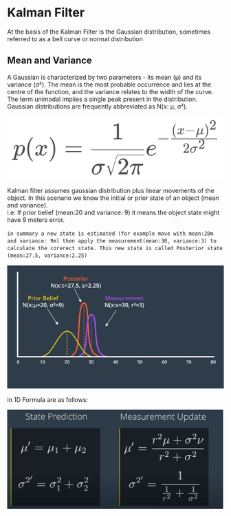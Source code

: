 # Kalman Filter

At the basis of the Kalman Filter is the Gaussian distribution, sometimes referred to as a bell curve or normal distribution

## Mean and Variance

A Gaussian is characterized by two parameters - its mean (μ) and its variance (σ²). The mean is the most probable occurrence and lies at the centre of the function, and the variance relates to the width of the curve. The term unimodal implies a single peak present in the distribution.
Gaussian distributions are frequently abbreviated as N(x: μ, σ²).

![](Gaussian.png)

Kalman filter assumes gaussian distribution plus linear movements of the object. In this scenario we know the initial or prior state of an object (mean and variance).  
i.e:
If prior belief (mean:20 and variance: 9) it means the object state might have 9 meters error.

`in summary a new state is estimated (for example move with mean:20m and variance: 9m) then apply the measurement(mean:30, variance:3) to calculate the corerect state. This new state is called Posterior state (mean:27.5, variance:2.25)`

![](plot.png)

in 1D Formula are as follows:

![](formula.png)
